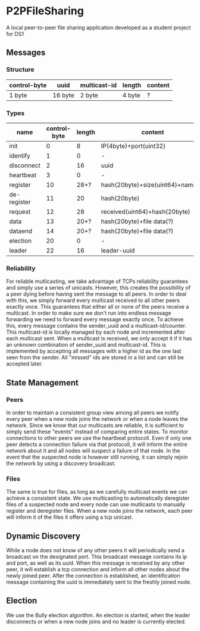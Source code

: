 # P2PFileSharing
A local peer-to-peer file sharing application developed as a student project for DS1

## Messages
### Structure
|control-byte|uuid|multicast-id|length|content|
|------------|----|--|------|-------|
|1 byte|16 byte|2 byte|4 byte|?|
### Types
|name|control-byte|length|content|
|----|------------|------|-------|
|init|0|8|IP(4byte)+port(uint32)|
|identify|1|0|-|
|disconnect|2|16|uuid|
|heartbeat|3|0|-|
|register|10|28+?|hash(20byte)+size(uint64)+name(?)|
|de-register|11|20|hash(20byte)|
|request|12|28|received(uint64)+hash(20byte)|
|data|13|20+?|hash(20byte)+file data(?)|
|dataend|14|20+?|hash(20byte)+file data(?)|
|election|20|0|-|
|leader|22|16|leader-uuid|
### Reliability
For reliable mutlicasting, we take advantage of TCPs reliability guarantees and simply use a series of unicasts. However, this creates the possibility of a peer dying before having sent the message to all peers. In order to deal with this, we simply forward every multicast received to all other peers exactly once. This guarantees that either all or none of the peers receive a multicast. In order to make sure we don't run into endless message forwarding we need to forward every message exactly once. To achieve this, every message contains the sender_uuid and a multicast-id/counter. This multicast-id is locally managed by each node and incremented after each multicast sent. When a multicast is received, we only accept it if it has an unknown combination of sender_uuid and multicast-id. This is implemented by accepting all messages with a higher id as the one last seen from the sender. All "missed" ids are stored in a list and can still be accepted later.

## State Management
### Peers
In order to maintain a consistent group view among all peers we notify every peer when a new node joins the network or when a node leaves the network. Since we know that our multicasts are reliable, it is sufficient to simply send these "events" instead of comparing entire states. To monitor connections to other peers we use the heartbeat protocoll. Even if only one peer detects a connection failure via that protocoll, it will inform the entire network about it and all nodes will suspect a failure of that node. In the event that the suspected node is however still running, it can simply rejoin the network by using a discovery broadcast.
### Files
The same is true for files, as long as we carefully multicast events we can achieve a consistent state. We use multicasting to automatically deregister files of a suspected node and every node can use mutlicasts to manually register and deregister files. When a new node joins the network, each peer will inform it of the files it offers using a tcp unicast.

## Dynamic Discovery
While a node does not know of any other peers it will periodically send a broadcast on the designated port. This broadcast message contains its ip and port, as well as its uuid. When this message is received by any other peer, it will establish a tcp connection and inform all other nodes about the newly joined peer. After the connection is established, an identification message containing the uuid is immediately sent to the freshly joined node.
## Election
We use the Bully election algorithm. An election is started, when the leader disconnects or when a new node joins and no leader is currently elected.
